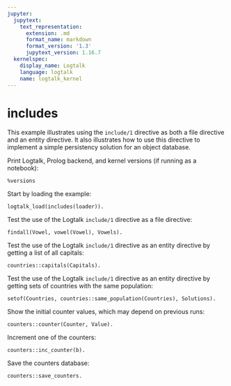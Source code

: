 ```yaml
---
jupyter:
  jupytext:
    text_representation:
      extension: .md
      format_name: markdown
      format_version: '1.3'
      jupytext_version: 1.16.7
  kernelspec:
    display_name: Logtalk
    language: logtalk
    name: logtalk_kernel
---
```


<!--
________________________________________________________________________

This file is part of Logtalk <https://logtalk.org/>  
SPDX-FileCopyrightText: 1998-2025 Paulo Moura <pmoura@logtalk.org>  
SPDX-License-Identifier: Apache-2.0

Licensed under the Apache License, Version 2.0 (the "License");
you may not use this file except in compliance with the License.
You may obtain a copy of the License at

    http://www.apache.org/licenses/LICENSE-2.0

Unless required by applicable law or agreed to in writing, software
distributed under the License is distributed on an "AS IS" BASIS,
WITHOUT WARRANTIES OR CONDITIONS OF ANY KIND, either express or implied.
See the License for the specific language governing permissions and
limitations under the License.
________________________________________________________________________
-->

# includes

This example illustrates using the `include/1` directive as both a file
directive and an entity directive. It also illustrates how to use this
directive to implement a simple persistency solution for an object
database.

Print Logtalk, Prolog backend, and kernel versions (if running as a notebook):

```logtalk
%versions
```

Start by loading the example:

```logtalk
logtalk_load(includes(loader)).
```

Test the use of the Logtalk `include/1` directive as a file directive:

```logtalk
findall(Vowel, vowel(Vowel), Vowels).
```

<!--
Vowels = [a,e,i,o,u].
-->

Test the use of the Logtalk `include/1` directive as an entity directive
by getting a list of all capitals:

```logtalk
countries::capitals(Capitals).
```

<!--
Capitals = [berlim, lisbon, madrid, paris, varsovia].
-->

Test the use of the Logtalk `include/1` directive as an entity directive
by getting sets of countries with the same population:

```logtalk
setof(Countries, countries::same_population(Countries), Solutions).
```

<!--
Solutions = [[france, poland], [germany, spain], [portugal]].
-->

Show the initial counter values, which may depend on previous runs:

```logtalk
counters::counter(Counter, Value).
```

<!--
Counter = a,
Value = ... ;
Counter = b,
Value = ... ;
Counter = c,
Value = ... ;
false.
-->

Increment one of the counters:

```logtalk
counters::inc_counter(b).
```

<!--
true.
-->

Save the counters database:

```logtalk
counters::save_counters.
```

<!--
true.
-->
